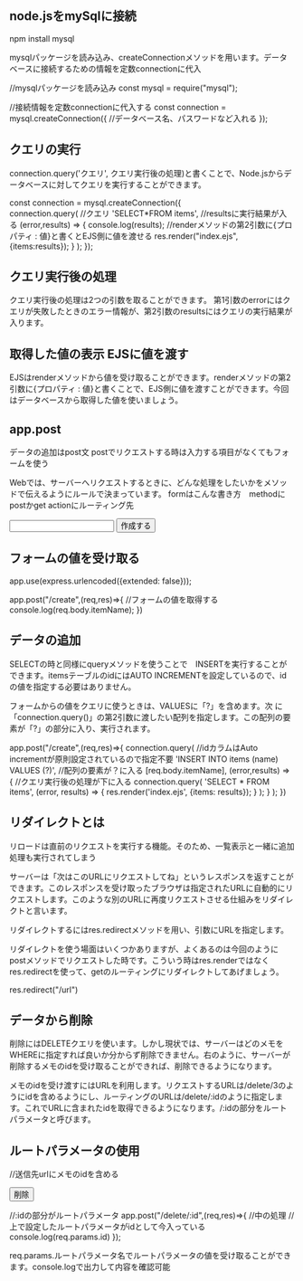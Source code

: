 ## node.jsをmySqlに接続
npm install mysql

mysqlパッケージを読み込み、createConnectionメソッドを用います。データベースに接続するための情報を定数connectionに代入

//mysqlパッケージを読み込み
const mysql = require("mysql");

//接続情報を定数connectionに代入する
const connection = mysql.createConnection({
    //データベース名、パスワードなど入れる
});

## クエリの実行 
connection.query('クエリ', クエリ実行後の処理)と書くことで、Node.jsからデータベースに対してクエリを実行することができます。

const connection = mysql.createConnection({                        
    connection.query(
        //クエリ
        'SELECT*FROM items',
        //resultsに実行結果が入る
        (error,results) => {
            console.log(results);
            //renderメソッドの第2引数に{プロパティ : 値}と書くとEJS側に値を渡せる
            res.render("index.ejs",{items:results});
        }
    );
});

## クエリ実行後の処理
クエリ実行後の処理は2つの引数を取ることができます。
第1引数のerrorにはクエリが失敗したときのエラー情報が、第2引数のresultsにはクエリの実行結果が入ります。

## 取得した値の表示 EJSに値を渡す
EJSはrenderメソッドから値を受け取ることができます。renderメソッドの第2引数に{プロパティ : 値}と書くことで、EJS側に値を渡すことができます。今回はデータベースから取得した値を使いましょう。

## app.post
データの追加はpost文
postでリクエストする時は入力する項目がなくてもフォームを使う

Webでは、サーバーへリクエストするときに、どんな処理をしたいかをメソッドで伝えるようにルールで決まっています。
formはこんな書き方　methodにpostかget actionにルーティング先
<form action = "/create" method = "post">
          <input type="text">
          <input type="submit" value="作成する">
        <!-- formタグの閉じタグを書いてください -->
</form>

## フォームの値を受け取る
app.use(express.urlencoded({extended: false}));

app.post("/create",(req,res)=>{
    //フォームの値を取得する
    console.log(req.body.itemName);
})

## データの追加
SELECTの時と同様にqueryメソッドを使うことで　INSERTを実行することができます。itemsテーブルのidにはAUTO INCREMENTを設定しているので、idの値を指定する必要はありません。

フォームからの値をクエリに使うときは、VALUESに「?」を含めます。次
に「connection.query()」の第2引数に渡したい配列を指定します。この配列の要素が「?」の部分に入り、実行されます。

app.post("/create",(req,res)=>{
    connection.query(
        //idカラムはAuto incrementが原則設定されているので指定不要
        'INSERT INTO items (name) VALUES (?)',
        //配列の要素が？に入る
        [req.body.itemName],
        (error,results) => {
            //クエリ実行後の処理が下に入る
            connection.query(
                'SELECT * FROM items',
                (error, results) => {
                res.render('index.ejs', {items: results});
                }
            );
        }
    );
})

## リダイレクトとは
リロードは直前のリクエストを実行する機能。そのため、一覧表示と一緒に追加処理も実行されてしまう

サーバーは「次はこのURLにリクエストしてね」というレスポンスを返すことができます。このレスポンスを受け取ったブラウザは指定されたURLに自動的にリクエストします。このような別のURLに再度リクエストさせる仕組みをリダイレクトと言います。

リダイレクトするにはres.redirectメソッドを用い、引数にURLを指定します。

リダイレクトを使う場面はいくつかありますが、よくあるのは今回のようにpostメソッドでリクエストした時です。こういう時はres.renderではなくres.redirectを使って、getのルーティングにリダイレクトしてあげましょう。

res.redirect("/url")

## データから削除
削除にはDELETEクエリを使います。しかし現状では、サーバーはどのメモをWHEREに指定すれば良いか分からず削除できません。右のように、サーバーが削除するメモのidを受け取ることができれば、削除できるようになります。

メモのidを受け渡すにはURLを利用します。リクエストするURLは/delete/3のようにidを含めるようにし、ルーティングのURLは/delete/:idのように指定します。これでURLに含まれたidを取得できるようになります。/:idの部分をルートパラメータと呼びます。

## ルートパラメータの使用
//送信先urlにメモのidを含める
<form action = "/delete/<%= item.id %>" method = "post">
          <input type="submit" value="削除">
</form>

//:idの部分がルートパラメータ
app.post("/delete/:id",(req,res)=>{
    //中の処理
    //上で設定したルートパラメータがidとして今入っている
    console.log(req.params.id)
});

req.params.ルートパラメータ名でルートパラメータの値を受け取ることができます。console.logで出力して内容を確認可能

